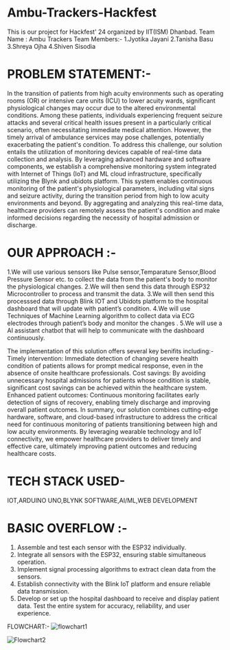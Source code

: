 # Ambu-Trackers-Hackfest
This is our project for Hackfest' 24 organized by IIT(ISM) Dhanbad.
Team Name : Ambu Trackers
Team Members:-
1.Jyotika Jayani
2.Tanisha Basu
3.Shreya Ojha 
4.Shiven Sisodia
# PROBLEM STATEMENT:-
In the transition of patients from high acuity environments such as operating
rooms (OR) or intensive care units (ICU) to lower acuity wards, significant
physiological changes may occur due to the altered environmental conditions.
Among these patients, individuals experiencing frequent seizure attacks and several critical health issues present in a particularly critical scenario,
often necessitating immediate medical attention. However, the timely arrival of ambulance services may pose
challenges, potentially exacerbating the patient's condition.
To address this challenge, our solution entails the utilization of 
monitoring devices capable of real-time data collection and analysis. By
leveraging advanced hardware and software components, we establish a
comprehensive monitoring system integrated with Internet of Things (IoT) and ML
cloud infrastructure, specifically utilizing the Blynk and ubidots platform.
This system enables continuous monitoring of the patient's physiological
parameters, including vital signs and seizure activity, during the transition
period from high to low acuity environments and beyond. By aggregating
and analyzing this real-time data, healthcare providers can remotely
assess the patient's condition and make informed decisions regarding the
necessity of hospital admission or discharge.
# OUR APPROACH :-
1.We will use various sensors like Pulse sensor,Temparature Sensor,Blood Pressure  Sensor etc. to collect  the data from the patient's body to monitor the physiological changes.
2.We will then send this data through ESP32 Microcontroller to process  and transmit the data.
3.We will then send this processsed data through Blink IOT and Ubidots platform to  the hospital dashboard that will update with patient’s condition.
4.We will use  Techniques of Machine Learning algorithm to collect data via ECG electrodes through patient’s body and monitor the changes .
5.We will use a AI assistant chatbot that will help to communicate with the dashboard continuously.

The implementation of this solution offers several key benifits
including:-
Timely intervention: Immediate detection of changing severe health condition of patients allows for prompt medical response, 
even in the absence of onsite healthcare professionals.
Cost savings: By avoiding unnecessary hospital admissions
for patients whose condition is stable, significant cost savings
can be achieved within the healthcare system.
Enhanced patient outcomes: Continuous monitoring
facilitates early detection of signs of recovery, enabling
timely discharge and improving overall patient outcomes.
In summary, our solution combines cutting-edge hardware,
software, and cloud-based infrastructure to address the critical need
for continuous monitoring of patients transitioning between high
and low acuity environments. By leveraging wearable technology
and IoT connectivity, we empower healthcare providers to deliver
timely and effective care, ultimately improving patient outcomes
and reducing healthcare costs.

# TECH STACK USED-
IOT,ARDUINO UNO,BLYNK SOFTWARE,AI/ML,WEB DEVELOPMENT
# BASIC OVERFLOW :- 
1. Assemble and test each sensor with the ESP32 individually.
2. Integrate all sensors with the ESP32, ensuring stable
simultaneous operation.
3. Implement signal processing algorithms to extract clean data
from the sensors.
4. Establish connectivity with the Blink IoT platform and ensure
reliable data transmission.
5. Develop or set up the hospital dashboard to receive and display
patient data.
Test the entire system for accuracy, reliability, and user
experience.

FLOWCHART:-
![flowchart1](https://github.com/JyotikaJayani-08/Ambu-Trackers-Hackfest/assets/158709375/a285302e-5a47-499d-9100-6872e2eb5ed3)







![Flowchart2](https://github.com/JyotikaJayani-08/Ambu-Trackers-Hackfest/assets/158709375/8be35b2c-c3a5-4ea1-8ebe-9675b1182fc6)
